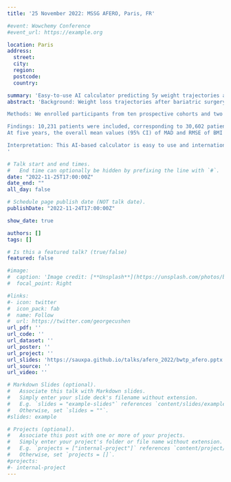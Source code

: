 ```yaml
---
title: '25 November 2022: MSSG AFERO, Paris, FR'

#event: Wowchemy Conference
#event_url: https://example.org

location: Paris
address:
  street:
  city:
  region:
  postcode:
  country:

summary: 'Easy-to-use AI calculator predicting 5y weight trajectories after bariatric surgery: a SOPHIA study (with [Pierre Bauvin](https://pierrebauvin.netlify.app/))'
abstract: 'Background: Weight loss trajectories after bariatric surgery vary widely between individuals, while predicting weight loss before the operation remains challenging. We aimed to develop a model using artificial intelligence (AI) to provide individual preoperative prediction of the five-year weight loss trajectories after surgery.

Methods: We enrolled participants from ten prospective cohorts and two randomized trials in Europe, America, and Asia, with five-year follow-up after Roux-en-Y gastric bypass (RYGB), sleeve gastrectomy (SG) or gastric band (GB). The development cohort comprised patients from two centers in France. The primary outcome was body mass index (BMI) at five years. A model was developed using LASSO to select variables and CART to build interpretable regression trees. The performances of the model were assessed through the median absolute deviation (MAD) and root mean squared error (RMSE) of BMI.

Findings: 10,231 patients were included, corresponding to 30,602 patient-years. Among the baseline attributes in the development cohort, seven variables were selected by LASSO: height, weight, intervention type, age, diabetes status, diabetes duration, and smoking status.
At five years, the overall mean values (95% CI) of MAD and RMSE of BMI across external validation cohorts were 2.8 (2.6; 3.0) kg/m2 and 4.7 (4.4; 5.0) kg/m2, respectively, while the mean (SD) difference between predicted and observed BMI at five years was -0.3 (4.7) kg/m2. The corresponding online companion tool can help inform clinical decisions before surgery (https://bariatric-weight-trajectory-prediction.univ-lille.fr/).

Interpretation: This AI-based calculator is easy to use and internationally validated, for predicting individual five-year weight loss trajectories after the three most common bariatric interventions.
'

# Talk start and end times.
#   End time can optionally be hidden by prefixing the line with `#`.
date: "2022-11-25T17:00:00Z"
date_end: ""
all_day: false

# Schedule page publish date (NOT talk date).
publishDate: "2022-11-24T17:00:00Z"

show_date: true

authors: []
tags: []

# Is this a featured talk? (true/false)
featured: false

#image:
#  caption: 'Image credit: [**Unsplash**](https://unsplash.com/photos/bzdhc5b3Bxs)'
#  focal_point: Right

#links:
#- icon: twitter
#  icon_pack: fab
#  name: Follow
#  url: https://twitter.com/georgecushen
url_pdf: ''
url_code: ''
url_dataset: ''
url_poster: ''
url_project: ''
url_slides: 'https://sauxpa.github.io/talks/afero_2022/bwtp_afero.pptx'
url_source: ''
url_video: ''

# Markdown Slides (optional).
#   Associate this talk with Markdown slides.
#   Simply enter your slide deck's filename without extension.
#   E.g. `slides = "example-slides"` references `content/slides/example-slides.md`.
#   Otherwise, set `slides = ""`.
#slides: example

# Projects (optional).
#   Associate this post with one or more of your projects.
#   Simply enter your project's folder or file name without extension.
#   E.g. `projects = ["internal-project"]` references `content/project/deep-learning/index.md`.
#   Otherwise, set `projects = []`.
#projects:
#- internal-project
---
```

```python

```
